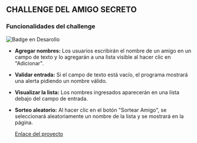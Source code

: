 ## CHALLENGE DEL AMIGO SECRETO  
### Funcionalidades del challenge    
![Badge en Desarollo](https://img.shields.io/badge/COMPLETADO-green)

- <strong> Agregar nombres:</strong> Los usuarios escribirán el nombre de un amigo en un campo de texto y lo agregarán a una lista visible al hacer clic en "Adicionar".

- <strong> Validar entrada:</strong> Si el campo de texto está vacío, el programa mostrará una alerta pidiendo un nombre válido.

- <strong> Visualizar la lista:</strong> Los nombres ingresados aparecerán en una lista debajo del campo de entrada.

- <strong> Sorteo aleatorio:</strong> Al hacer clic en el botón "Sortear Amigo", se seleccionará aleatoriamente un nombre de la lista y se mostrará en la página.

  [Enlace del proyecto](https://kerapy.github.io/challenge-amigo-secreto/)
